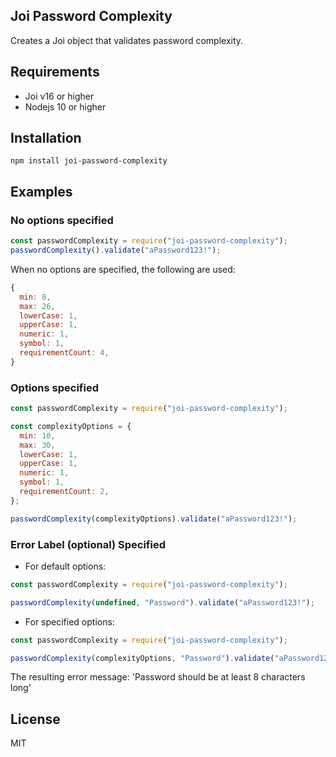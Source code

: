 ## Joi Password Complexity

Creates a Joi object that validates password complexity.

## Requirements

- Joi v16 or higher
- Nodejs 10 or higher

## Installation

`npm install joi-password-complexity`

## Examples

### No options specified

```javascript
const passwordComplexity = require("joi-password-complexity");
passwordComplexity().validate("aPassword123!");
```

When no options are specified, the following are used:

```javascript
{
  min: 8,
  max: 26,
  lowerCase: 1,
  upperCase: 1,
  numeric: 1,
  symbol: 1,
  requirementCount: 4,
}
```

### Options specified

```javascript
const passwordComplexity = require("joi-password-complexity");

const complexityOptions = {
  min: 10,
  max: 30,
  lowerCase: 1,
  upperCase: 1,
  numeric: 1,
  symbol: 1,
  requirementCount: 2,
};

passwordComplexity(complexityOptions).validate("aPassword123!");
```

### Error Label (optional) Specified

- For default options:

```javascript
const passwordComplexity = require("joi-password-complexity");

passwordComplexity(undefined, "Password").validate("aPassword123!");
```

- For specified options:

```javascript
const passwordComplexity = require("joi-password-complexity");

passwordComplexity(complexityOptions, "Password").validate("aPassword123!");
```

The resulting error message:
'Password should be at least 8 characters long'

## License

MIT
